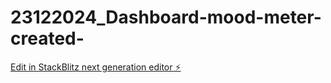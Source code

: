 # 23122024_Dashboard-mood-meter-created-

[Edit in StackBlitz next generation editor ⚡️](https://stackblitz.com/~/github.com/Agilasgit/23122024_Dashboard-mood-meter-created-)